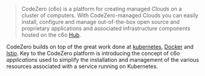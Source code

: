 > CodeZero (c6o) is a platform for creating managed *Clouds* on a cluster of computers. With CodeZero-managed Clouds you can easily install, configure and manage out-of-the-box open source and proprietary applications and associated infrastructure components hosted on the c6o [Hub]().

CodeZero builds on top of the great work done at [kubernetes](http://kubernetes.io), [Docker](http://docker.com) and [Istio](http://istio.io). Key to the CodeZero platform is introducing the concept of c6o *applications* used to simplify the installation and management of the various resources associated with a service running on Kubernetes.
